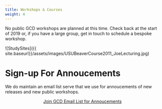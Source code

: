 ```yaml
---
title: Workshops & Courses
weight: 4
---
```

No public GCD  workshops are planned at this time. Check back at the start of 2019 or, if you have a large group, get in touch to schedule a bespoke workshop.

![StudySites]({{ site.baseurl}}/assets/images/USUBeaverCourse2011_JoeLecturing.jpg)

# Sign-up For Annoucements

We do maintain an email list serve that we use for annoucements of new releases and new public workshops.

<div align="center">
    <a class="hollow button" href="http://eepurl.com/QanZ1"><i class="fa fa-envelope"></i> Join GCD Email List for Annoucements</a>
</div>
